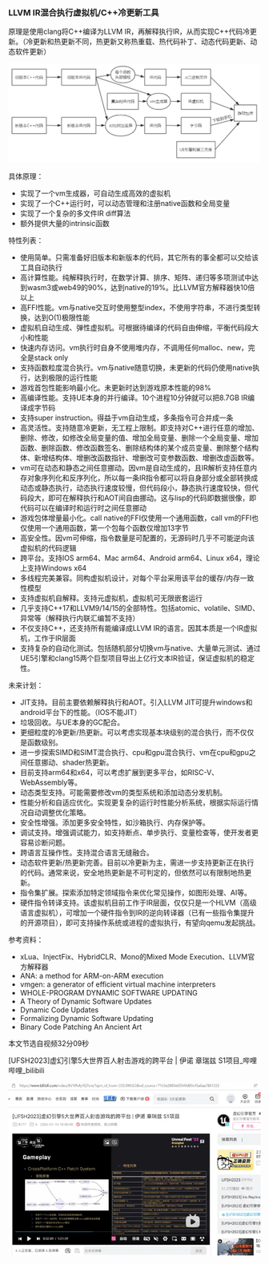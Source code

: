 ﻿### LLVM IR混合执行虚拟机/C++冷更新工具

原理是使用clang将C++编译为LLVM IR，再解释执行IR，从而实现C++代码冷更新。（冷更新和热更新不同，热更新又称热重载、热代码补丁、动态代码更新、动态软件更新）

![](/pic/irvm1.png)

具体原理：

- 实现了一个vm生成器，可自动生成高效的虚拟机
- 实现了一个C++运行时，可以动态管理和注册native函数和全局变量
- 实现了一个复杂的多文件IR diff算法
- 额外提供大量的intrinsic函数

特性列表：

- 使用简单。只需准备好旧版本和新版本的代码，其它所有的事全都可以交给该工具自动执行
- 高计算性能。纯解释执行时，在数学计算、排序、矩阵、递归等多项测试中达到wasm3或web49的90%，达到native的19%。比LLVM官方解释器快10倍以上
- 高FFI性能。vm与native交互时使用整型index，不使用字符串，不进行类型转换，达到O(1)极限性能
- 虚拟机自动生成、弹性虚拟机。可根据待编译的代码自由伸缩，平衡代码段大小和性能
- 快速内存访问。vm执行时自身不使用堆内存，不调用任何malloc、new，完全是stack only
- 支持函数粒度混合执行。vm与native随意切换，未更新的代码仍使用native执行，达到极限的运行性能
- 游戏首包性能影响最小化。未更新时达到游戏原本性能的98%
- 高编译性能。支持UE本身的并行编译。10个进程10分钟就可以把8.7GB IR编译成字节码
- 支持super instruction。得益于vm自动生成，多条指令可合并成一条
- 高灵活性。支持随意冷更新，无工程上限制。即支持对C++进行任意的增加、删除、修改，如修改全局变量的值、增加全局变量、删除一个全局变量、增加函数、删除函数、修改函数签名、删除结构体的某个成员变量、删除整个结构体、新增结构体、增删改函数指针、增删改可变参数函数、增删改虚函数等。
- vm可在动态和静态之间任意挪动。因vm是自动生成的，且IR解析支持任意内存对象序列化和反序列化，所以每一条IR指令都可以将自身部分或全部转换成动态或静态执行，动态执行速度较慢，但代码段小，静态执行速度较快，但代码段大，即可在解释执行和AOT间自由挪动。这与lisp的代码即数据很像，即代码可以在编译时和运行时之间任意挪动
- 游戏包体增量最小化。call native的FFI仅使用一个通用函数，call vm的FFI也仅使用一个通用函数，第一个包每个函数仅增加13字节
- 高安全性。因vm可伸缩，指令数量是可配置的，无源码时几乎不可能逆向该虚拟机的代码逻辑
- 跨平台。支持IOS arm64、Mac arm64、Android arm64、Linux x64，理论上支持Windows x64
- 多线程完美兼容。同构虚拟机设计，对每个平台采用该平台的缓存/内存一致性模型
- 支持虚拟机自解释。支持元虚拟机，虚拟机可无限嵌套运行
- 几乎支持C++17和LLVM9/14/15的全部特性。包括atomic、volatile、SIMD、异常等（解释执行内联汇编暂不支持）
- 不仅支持C++，还支持所有能编译成LLVM IR的语言。因其本质是一个IR虚拟机，工作于IR层面
- 支持复杂的自动化测试。包括随机部分切换vm与native、大量单元测试、通过UE5引擎和clang15两个巨型项目导出上亿行文本IR验证，保证虚拟机的稳定性。

未来计划：

- JIT支持。目前主要依赖解释执行和AOT。引入LLVM JIT可提升windows和android平台下的性能。（IOS不能JIT）
- 垃圾回收。与UE本身的GC配合。
- 更细粒度的冷更新/热更新。可以考虑实现基本块级别的混合执行，而不仅仅是函数级别。
- 进一步探索SIMD和SIMT混合执行、cpu和gpu混合执行、vm在cpu和gpu之间任意挪动、shader热更新。
- 目前支持arm64和x64，可以考虑扩展到更多平台，如RISC-V、WebAssembly等。
- 动态类型支持。可能需要修改vm的类型系统和添加动态分发机制。
- 性能分析和自适应优化。实现更复杂的运行时性能分析系统，根据实际运行情况自动调整优化策略。
- 安全性增强。添加更多安全特性，如沙箱执行、内存保护等。
- 调试支持。增强调试能力，如支持断点、单步执行、变量检查等，使开发者更容易诊断问题。
- 跨语言互操作性。支持混合语言无缝融合。
- 动态软件更新/热更新完善。目前以冷更新为主，需进一步支持更新正在执行的代码。通常来说，安全地热更新是不可判定的，但依然可以有限制地热更新。
- 指令集扩展。探索添加特定领域指令来优化常见操作，如图形处理、AI等。
- 硬件指令转译支持。该虚拟机目前工作于IR层面，仅仅只是一个HLVM（高级语言虚拟机），可增加一个硬件指令到IR的逆向转译器（已有一些指令集提升的开源项目），即可支持操作系统或进程的虚拟执行，有望向qemu发起挑战。

参考资料：

- xLua、InjectFix、HybridCLR、Mono的Mixed Mode Execution、LLVM官方解释器
- ANA: a method for ARM-on-ARM execution
- vmgen: a generator of efficient virtual machine interpreters
- WHOLE-PROGRAM DYNAMIC SOFTWARE UPDATING
- A Theory of Dynamic Software Updates
- Dynamic Code Updates
- Formalizing Dynamic Software Updating
- Binary Code Patching An Ancient Art

本文节选自视频32分09秒

[UFSH2023]虚幻引擎5大世界百人射击游戏的跨平台 | 伊诺 章瑞兹 S1项目_哔哩哔哩_bilibili

![](/pic/irvm2.png)
